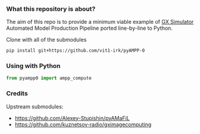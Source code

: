 ### What this repository is about?

The aim of this repo is to provide a minimum viable example of [GX Simulator](https://github.com/Gelu-Nita/GX_Simulator) Automated Model Production Pipeline ported line-by-line to Python.

Clone with all of the submodules 

```bash
pip install git+https://github.com/vit1-irk/pyAMPP-0
```

### Using with Python

```python
from pyampp0 import ampp_compute
```

### Credits

Upstream submodules:

* <https://github.com/Alexey-Stupishin/pyAMaFiL>
* <https://github.com/kuznetsov-radio/gximagecomputing>